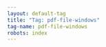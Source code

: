 ```yaml
---
layout: default-tag
title: "Tag: pdf-file-windows"
tag-name: pdf-file-windows
robots: index
---
```

